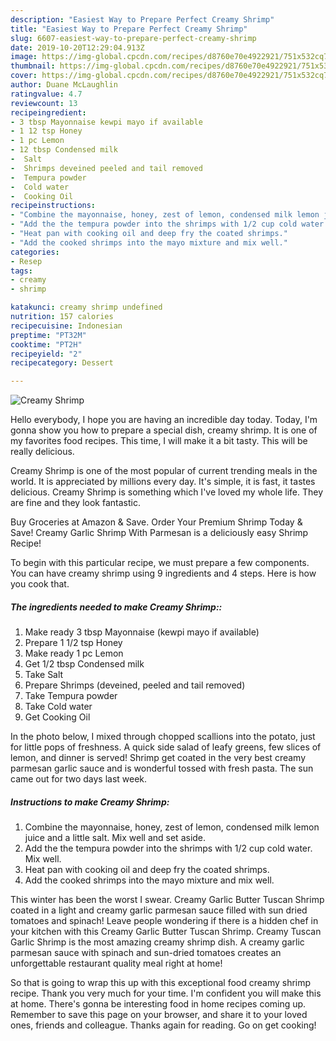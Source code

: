 ```yaml
---
description: "Easiest Way to Prepare Perfect Creamy Shrimp"
title: "Easiest Way to Prepare Perfect Creamy Shrimp"
slug: 6607-easiest-way-to-prepare-perfect-creamy-shrimp
date: 2019-10-20T12:29:04.913Z
image: https://img-global.cpcdn.com/recipes/d8760e70e4922921/751x532cq70/creamy-shrimp-recipe-main-photo.jpg
thumbnail: https://img-global.cpcdn.com/recipes/d8760e70e4922921/751x532cq70/creamy-shrimp-recipe-main-photo.jpg
cover: https://img-global.cpcdn.com/recipes/d8760e70e4922921/751x532cq70/creamy-shrimp-recipe-main-photo.jpg
author: Duane McLaughlin
ratingvalue: 4.7
reviewcount: 13
recipeingredient:
- 3 tbsp Mayonnaise kewpi mayo if available
- 1 12 tsp Honey
- 1 pc Lemon
- 12 tbsp Condensed milk
-  Salt
-  Shrimps deveined peeled and tail removed
-  Tempura powder
-  Cold water
-  Cooking Oil
recipeinstructions:
- "Combine the mayonnaise, honey, zest of lemon, condensed milk lemon juice and a little salt. Mix well and set aside."
- "Add the the tempura powder into the shrimps with 1/2 cup cold water. Mix well."
- "Heat pan with cooking oil and deep fry the coated shrimps."
- "Add the cooked shrimps into the mayo mixture and mix well."
categories:
- Resep
tags:
- creamy
- shrimp

katakunci: creamy shrimp undefined
nutrition: 157 calories
recipecuisine: Indonesian
preptime: "PT32M"
cooktime: "PT2H"
recipeyield: "2"
recipecategory: Dessert

---
```



![Creamy Shrimp](https://img-global.cpcdn.com/recipes/d8760e70e4922921/751x532cq70/creamy-shrimp-recipe-main-photo.jpg)

Hello everybody, I hope you are having an incredible day today. Today, I'm gonna show you how to prepare a special dish, creamy shrimp. It is one of my favorites food recipes. This time, I will make it a bit tasty. This will be really delicious.

Creamy Shrimp is one of the most popular of current trending meals in the world. It is appreciated by millions every day. It's simple, it is fast, it tastes delicious. Creamy Shrimp is something which I've loved my whole life. They are fine and they look fantastic.

Buy Groceries at Amazon &amp; Save. Order Your Premium Shrimp Today &amp; Save! Creamy Garlic Shrimp With Parmesan is a deliciously easy Shrimp Recipe!


To begin with this particular recipe, we must prepare a few components. You can have creamy shrimp using 9 ingredients and 4 steps. Here is how you cook that.

##### The ingredients needed to make Creamy Shrimp::

1. Make ready 3 tbsp Mayonnaise (kewpi mayo if available)
1. Prepare 1 1/2 tsp Honey
1. Make ready 1 pc Lemon
1. Get 1/2 tbsp Condensed milk
1. Take  Salt
1. Prepare  Shrimps (deveined, peeled and tail removed)
1. Take  Tempura powder
1. Take  Cold water
1. Get  Cooking Oil


In the photo below, I mixed through chopped scallions into the potato, just for little pops of freshness. A quick side salad of leafy greens, few slices of lemon, and dinner is served! Shrimp get coated in the very best creamy parmesan garlic sauce and is wonderful tossed with fresh pasta. The sun came out for two days last week. 

##### Instructions to make Creamy Shrimp:

1. Combine the mayonnaise, honey, zest of lemon, condensed milk lemon juice and a little salt. Mix well and set aside.
1. Add the the tempura powder into the shrimps with 1/2 cup cold water. Mix well.
1. Heat pan with cooking oil and deep fry the coated shrimps.
1. Add the cooked shrimps into the mayo mixture and mix well.


This winter has been the worst I swear. Creamy Garlic Butter Tuscan Shrimp coated in a light and creamy garlic parmesan sauce filled with sun dried tomatoes and spinach! Leave people wondering if there is a hidden chef in your kitchen with this Creamy Garlic Butter Tuscan Shrimp. Creamy Tuscan Garlic Shrimp is the most amazing creamy shrimp dish. A creamy garlic parmesan sauce with spinach and sun-dried tomatoes creates an unforgettable restaurant quality meal right at home! 

So that is going to wrap this up with this exceptional food creamy shrimp recipe. Thank you very much for your time. I'm confident you will make this at home. There's gonna be interesting food in home recipes coming up. Remember to save this page on your browser, and share it to your loved ones, friends and colleague. Thanks again for reading. Go on get cooking!
